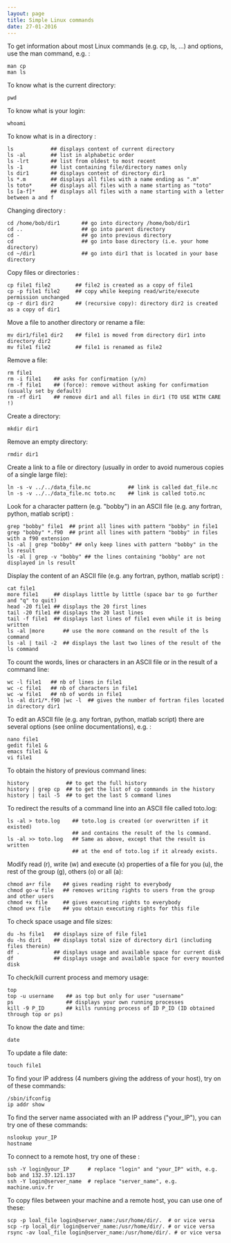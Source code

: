 ```yaml
---
layout: page
title: Simple Linux commands
date: 27-01-2016
---
```


To get information about most Linux commands (e.g. cp, ls, ...) and options, use the man command, e.g. :
```shell
man cp
man ls
```

To know what is the current directory:
```shell
pwd
```

To know what is your login:
```shell
whoami
```

To know what is in a directory :
```shell
ls            ## displays content of current directory
ls -al        ## list in alphabetic order
ls -lrt       ## list from oldest to most recent
ls -1         ## list containing file/directory names only
ls dir1       ## displays content of directory dir1 
ls *.m        ## displays all files with a name ending as ".m"
ls toto*      ## displays all files with a name starting as "toto" 
ls [a-f]*     ## displays all files with a name starting with a letter between a and f
```

Changing directory :
```shell
cd /home/bob/dir1       ## go into directory /home/bob/dir1
cd ..                   ## go into parent directory
cd -                    ## go into previous directory
cd                      ## go into base directory (i.e. your home directory)
cd ~/dir1               ## go into dir1 that is located in your base directory 
```

Copy files or directories :
```shell
cp file1 file2        ## file2 is created as a copy of file1
cp -p file1 file2     ## copy while keeping read/write/execute permission unchanged
cp -r dir1 dir2       ## (recursive copy): directory dir2 is created as a copy of dir1 
```

Move a file to another directory or rename a file:
```shell
mv dir1/file1 dir2    ## file1 is moved from directory dir1 into directory dir2
mv file1 file2        ## file1 is renamed as file2
```

Remove a file:
```shell
rm file1
rm -i file1    ## asks for confirmation (y/n)
rm -f file1    ## (force): remove without asking for confirmation (usually set by default)
rm -rf dir1    ## remove dir1 and all files in dir1 (TO USE WITH CARE !)
```

Create a directory:
```shell
mkdir dir1
```

Remove an empty directory:
```shell
rmdir dir1
```

Create a link to a file or directory (usually in order to avoid numerous copies of a single large file):
```shell
ln -s -v ../../data_file.nc            ## link is called dat_file.nc
ln -s -v ../../data_file.nc toto.nc    ## link is called toto.nc
```

Look for a character pattern (e.g. "bobby") in an ASCII file (e.g. any fortran, python, matlab script) :
```shell
grep "bobby" file1  ## print all lines with pattern "bobby" in file1
grep "bobby" *.f90  ## print all lines with pattern "bobby" in files with a f90 extension
ls -al | grep "bobby" ## only keep lines with pattern "bobby" in the ls result
ls -al | grep -v "bobby" ## the lines containing "bobby" are not displayed in ls result
```

Display the content of an ASCII file (e.g. any fortran, python, matlab script) :
```shell
cat file1
more file1     ## displays little by little (space bar to go further and "q" to quit) 
head -20 file1 ## displays the 20 first lines
tail -20 file1 ## displays the 20 last lines
tail -f file1  ## displays last lines of file1 even while it is being written
ls -al |more      ## use the more command on the result of the ls command
ls -al | tail -2  ## displays the last two lines of the result of the ls command
```

To count the words, lines or characters in an ASCII file or in the result of a command line:
```shell
wc -l file1   ## nb of lines in file1
wc -c file1   ## nb of characters in file1
wc -w file1   ## nb of words in file1
ls -al dir1/*.f90 |wc -l  ## gives the number of fortran files located in directory dir1
```

To edit an ASCII file (e.g. any fortran, python, matlab script) there are several options (see online documentations), e.g. :
```shell
nano file1
gedit file1 &
emacs file1 &
vi file1  
```

To obtain the history of previous command lines:
```shell
history            ## to get the full history
history | grep cp  ## to get the list of cp commands in the history
history | tail -5  ## to get the last 5 command lines    
```

To redirect the results of a command line into an ASCII file called toto.log:
```shell
ls -al > toto.log    ## toto.log is created (or overwritten if it existed) 
                     ## and contains the result of the ls command.
ls -al >> toto.log   ## Same as above, except that the result is written 
                     ## at the end of toto.log if it already exists. 
```

Modify read (r), write (w) and execute (x) properties of a file for you (u), the rest of the group (g), others (o) or all (a):
```shell
chmod a+r file    ## gives reading right to everybody
chmod go-w file   ## removes writing rights to users from the group and other users
chmod +x file     ## gives executing rights to everybody
chmod u+x file    ## you obtain executing rights for this file
```

To check space usage and file sizes:
```shell
du -hs file1   ## displays size of file file1
du -hs dir1    ## displays total size of directory dir1 (including files therein)
df .           ## displays usage and available space for current disk
df             ## displays usage and available space for every mounted disk
```

To check/kill current process and memory usage:
```shell
top
top -u username    ## as top but only for user "username" 
ps                 ## displays your own running processes
kill -9 P_ID       ## kills running process of ID P_ID (ID obtained through top or ps)
```

To know the date and time:
```shell
date
```

To update a file date:
```shell
touch file1
```

To find your IP address (4 numbers giving the address of your host), try on of these commands:
```shell
/sbin/ifconfig
ip addr show
```

To find the server name associated with an IP address ("your_IP"), you can try one of these commands:
```shell
nslookup your_IP
hostname
```

To connect to a remote host, try one of these :
```shell
ssh -Y login@your_IP      # replace "login" and "your_IP" with, e.g. bob and 132.37.121.137
ssh -Y login@server_name  # replace "server_name", e.g. machine.univ.fr
```

To copy files between your machine and a remote host, you can use one of these:
```shell
scp -p loal_file login@server_name:/usr/home/dir/.  # or vice versa
scp -rp local_dir login@server_name:/usr/home/dir/. # or vice versa
rsync -av loal_file login@server_name:/usr/home/dir/. # or vice versa
```
